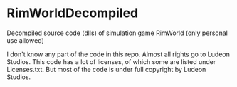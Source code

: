 # RimWorldDecompiled
Decompiled source code (dlls) of simulation game RimWorld (only personal use allowed)

I don't know any part of the code in this repo. Almost all rights go to Ludeon Studios. 
This code has a lot of licenses, of which some are listed under Licenses.txt. 
But most of the code is under full copyright by Ludeon Studios.